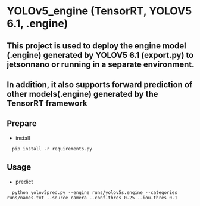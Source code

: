 # YOLOv5_engine (TensorRT, YOLOV5 6.1, .engine)
## This project is used to deploy the engine model (.engine) generated by YOLOV5 6.1 (export.py) to jetsonnano or running in a separate environment.
## In addition, it also supports forward prediction of other models(.engine) generated by the TensorRT framework
## Prepare ##
- install
```
  pip install -r requirements.py
 ```
## Usage ##
- predict
```
  python yolov5pred.py --engine runs/yolov5s.engine --categories runs/names.txt --source camera --conf-thres 0.25 --iou-thres 0.1
```
